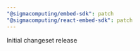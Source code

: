```yaml
---
"@sigmacomputing/embed-sdk": patch
"@sigmacomputing/react-embed-sdk": patch
---
```


Initial changeset release

